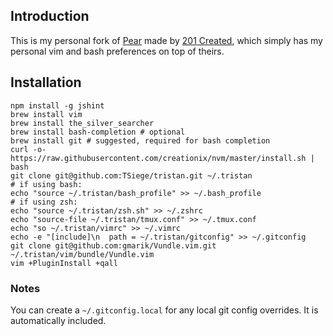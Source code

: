 ## Introduction
This is my personal fork of [Pear](https://github.com/201-created/pear) made by [201 Created](http://www.201-created.com/), which simply has my personal vim and bash preferences on top of theirs.

## Installation

```
npm install -g jshint
brew install vim
brew install the_silver_searcher
brew install bash-completion # optional
brew install git # suggested, required for bash completion
curl -o- https://raw.githubusercontent.com/creationix/nvm/master/install.sh | bash
git clone git@github.com:TSiege/tristan.git ~/.tristan
# if using bash:
echo "source ~/.tristan/bash_profile" >> ~/.bash_profile
# if using zsh:
echo "source ~/.tristan/zsh.sh" >> ~/.zshrc
echo "source-file ~/.tristan/tmux.conf" >> ~/.tmux.conf
echo "so ~/.tristan/vimrc" >> ~/.vimrc
echo -e "[include]\n  path = ~/.tristan/gitconfig" >> ~/.gitconfig
git clone git@github.com:gmarik/Vundle.vim.git ~/.tristan/vim/bundle/Vundle.vim
vim +PluginInstall +qall
```

### Notes

You can create a `~/.gitconfig.local` for any local git config overrides. It
is automatically included.
